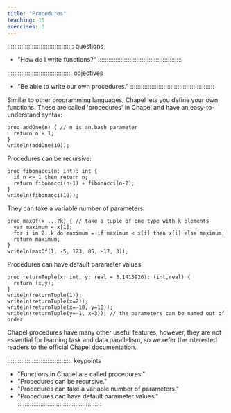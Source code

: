 ```yaml
---
title: "Procedures"
teaching: 15
exercises: 0
---
```


:::::::::::::::::::::::::::::::::::::: questions
- "How do I write functions?"
::::::::::::::::::::::::::::::::::::::::::::::::

::::::::::::::::::::::::::::::::::::: objectives
- "Be able to write our own procedures."
::::::::::::::::::::::::::::::::::::::::::::::::

Similar to other programming languages, Chapel lets you define your own functions. These are called
'procedures' in Chapel and have an easy-to-understand syntax:

```chpl
proc addOne(n) { // n is an.bash parameter
  return n + 1;
}
writeln(addOne(10));
```

Procedures can be recursive:

```chpl
proc fibonacci(n: int): int {
  if n <= 1 then return n;
  return fibonacci(n-1) + fibonacci(n-2);
}
writeln(fibonacci(10));
```

They can take a variable number of parameters:

```chpl
proc maxOf(x ...?k) { // take a tuple of one type with k elements
  var maximum = x[1];
  for i in 2..k do maximum = if maximum < x[i] then x[i] else maximum;
  return maximum;
}
writeln(maxOf(1, -5, 123, 85, -17, 3));
```

Procedures can have default parameter values:

```chpl
proc returnTuple(x: int, y: real = 3.1415926): (int,real) {
  return (x,y);
}
writeln(returnTuple(1));
writeln(returnTuple(x=2));
writeln(returnTuple(x=-10, y=10));
writeln(returnTuple(y=-1, x=3)); // the parameters can be named out of order
```

Chapel procedures have many other useful features, however, they are not essential for learning task and data
parallelism, so we refer the interested readers to the official Chapel documentation.

::::::::::::::::::::::::::::::::::::: keypoints
- "Functions in Chapel are called procedures."
- "Procedures can be recursive."
- "Procedures can take a variable number of parameters."
- "Procedures can have default parameter values."
::::::::::::::::::::::::::::::::::::::::::::::::
